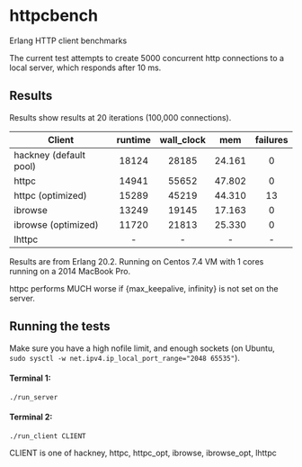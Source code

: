 httpcbench
==========

Erlang HTTP client benchmarks

The current test attempts to create 5000 concurrent http connections to a local server, which
responds after 10 ms.

## Results ##

Results show results at 20 iterations (100,000 connections).

| Client | runtime | wall_clock | mem | failures |
| ------ | :-:| :-:| :--:| :--:|
| hackney (default pool) | 18124 | 28185 | 24.161 | 0 |
| httpc | 14941 | 55652 | 47.802 | 0 |
| httpc (optimized) | 15289 | 45219 | 44.310 | 13 |
| ibrowse | 13249 | 19145 | 17.163 | 0 |
| ibrowse (optimized) | 11720 | 21813 | 25.330 | 0 |
| lhttpc | - | - | - | - |

Results are from Erlang 20.2. Running on Centos 7.4 VM with 1 cores running on a 2014 MacBook Pro.

httpc performs MUCH worse if {max_keepalive, infinity} is not set on the server.

## Running the tests ##

Make sure you have a high nofile limit, and enough sockets (on Ubuntu, 
`sudo sysctl -w net.ipv4.ip_local_port_range="2048 65535"`).

#### Terminal 1:

`./run_server`

#### Terminal 2:

`./run_client CLIENT`

CLIENT is one of hackney, httpc, httpc_opt, ibrowse, ibrowse_opt, lhttpc
